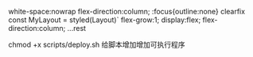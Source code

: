 white-space:nowrap
flex-direction:column;
:focus{outline:none}
clearfix
const MyLayout  = styled(Layout)`
flex-grow:1;
display:flex;
flex-direction:column;
...rest

chmod +x scripts/deploy.sh   给脚本增加增加可执行程序


